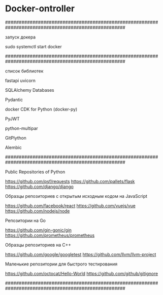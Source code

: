 # Docker-ontroller

####################################################################################################

запуск докера

sudo systemctl start docker

####################################################################################################

список библиотек

fastapi
uvicorn

SQLAlchemy
Databases

Pydantic

docker CDK for Python (docker-py)

PyJWT

python-multipar

GitPlython

Alembic

####################################################################################################

Public Repositories of Python

https://github.com/psf/requests
https://github.com/pallets/flask
https://github.com/django/django

Образцы репозиториев с открытым исходным кодом на JavaScript

https://github.com/facebook/react
https://github.com/vuejs/vue
https://github.com/nodejs/node

Репозитории на Go

https://github.com/gin-gonic/gin
https://github.com/prometheus/prometheus

Образцы репозиториев на C++

https://github.com/google/googletest
https://github.com/llvm/llvm-project

Маленькие репозитории для быстрого тестирования

https://github.com/octocat/Hello-World
https://github.com/github/gitignore

####################################################################################################
